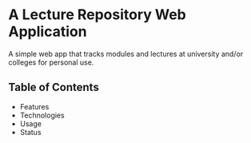 # A Lecture Repository Web Application

A simple web app that tracks modules and lectures at university and/or colleges for personal use.

## Table of Contents
* Features
* Technologies
* Usage
* Status


